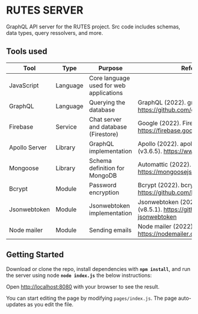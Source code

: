 # RUTES SERVER

GraphQL API server for the RUTES project. Src code includes schemas, data types, query ressolvers, and more.

## Tools used

| Tool          | Type     | Purpose                                 | Reference                                                                              |
| ------------- | -------- | --------------------------------------- | -------------------------------------------------------------------------------------- |
| JavaScript    | Language | Core language used for web applications |
| GraphQL       | Language | Querying the database                   | GraphQL (2022). graphql (16.3.0). https://github.com/graphql/graphql-js                |
| Firebase      | Service  | Chat server and database (Firestore)    | Google (2022). Firebase (v9.6.11). https://firebase.google.com/                        |
| Apollo Server | Library  | GraphQL implementation                  | Apollo (2022). apollo-server-express (v3.6.5). https://www.apollographql.com/          |
| Mongoose      | Library  | Schema definition for MongoDB           | Automattic (2022). mongoose (v6.2.11). https://mongoosejs.com/                         |
| Bcrypt        | Module   | Password encryption                     | Bcrypt (2022). bcrypt (5.0.1). https://github.com/kelektiv/node.bcrypt.js              |
| Jsonwebtoken  | Module   | Jsonwebtoken implementation             | Jsonwebtoken (2022). jsonwebtoken (v8.5.1). https://github.com/auth0/node-jsonwebtoken |
| Node mailer   | Module   | Sending emails                          | Node mailer (2022). nodemailer (v6.7.3). https://nodemailer.com/about/                 |

## Getting Started

Download or clone the repo, install dependencies with **`npm install`**, and run the server using node **`node index.js`** the below instructions:

Open [http://localhost:8080](http://localhost:3000) with your browser to see the result.

You can start editing the page by modifying `pages/index.js`. The page auto-updates as you edit the file.
